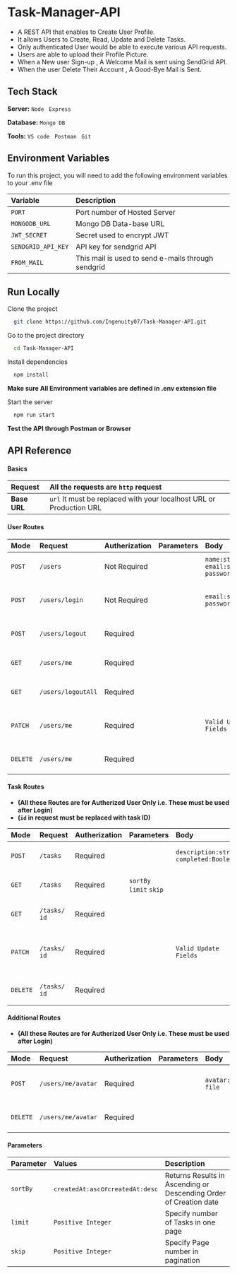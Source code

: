 
# Task-Manager-API

- A REST API that enables to Create User Profile.
- It allows Users to Create, Read, Update and Delete Tasks.
- Only authenticated User would be able to execute various API requests.
- Users are able to upload their Profile Picture.
- When a New user Sign-up , A Welcome Mail is sent using SendGrid API.
- When the user Delete Their Account , A Good-Bye Mail is Sent.  
## Tech Stack

**Server:** `Node` ` Express` 

**Database:** `Mongo DB`

**Tools:** `VS code` ` Postman` ` Git`


## Environment Variables

To run this project, you will need to add the following environment variables to your .env file

| Variable |  Description                |
| :-------- | :------------------------- |
| `PORT` | Port number of Hosted Server |
| `MONGODB_URL` | Mongo DB Data-base URL |
| `JWT_SECRET` | Secret used to encrypt JWT |
| `SENDGRID_API_KEY` | API key for sendgrid API |
| `FROM_MAIL` |This mail is used to send e-mails through sendgrid  |


## Run Locally

Clone the project

```bash
  git clone https://github.com/Ingenuity07/Task-Manager-API.git
```

Go to the project directory

```bash
  cd Task-Manager-API
```

Install dependencies

```bash
  npm install
```

**Make sure All Environment variables are defined in .env extension file**

Start the server

```bash
  npm run start
```
**Test the API through Postman or Browser**

## API Reference

#### Basics
| **Request** | All the requests are `http` request |
| :-------- | :------- |
| **Base URL** | `url` It must be replaced with your localhost URL or Production URL |


#### User Routes

| Mode      |Request   |Autherization   | Parameters                 | Body                       |  Description               |               
| :-------- | :------- | :-------| :------------------------- | :------------------------- | :------------------------- |
| `POST`    | `/users` | Not Required|                             | `name:string` `email:string` `password:string`  | This is to create New User |
| `POST`    | `/users/login` | Not Required |                            | `email:string` `password:string`  | This is to Login Existing User |
| `POST`    | `/users/logout` |   Required                         |  |  | Logs Out the current User |
| `GET`    | `/users/me` |   Required                         |  |  | Returns the current user details |
| `GET`    | `/users/logoutAll` |   Required                         |  |  | Logs Out from all Devices |
| `PATCH`    | `/users/me` |   Required                         |  | `Valid Update Fields` | Allows to update valid User fields  |
| `DELETE`    | `/users/me` |   Required                         |  |  | Delete the current User |

#### Task Routes

- **(All these Routes are for Autherized User Only i.e. These must be used after Login)**
- **(`id` in request must be replaced with task ID)**

| Mode      |Request   |Autherization   | Parameters                 | Body                       |  Description               |               
| :-------- | :------- | :-------| :------------------------- | :------------------------- | :------------------------- |
| `POST`    | `/tasks` |Required|                             | `description:string` `completed:Boolean`  | This is to create New Task |
| `GET`    | `/tasks` | Required | `sortBy` ` limit` `skip`                   |  | This is to Fetch All Tasks |
| `GET`    | `/tasks/` `id` |   Required                         |  |  | Returns Task with given ID |
| `PATCH`    | `/tasks/` `id` |   Required                         |  | `Valid Update Fields` | Allows to update valid Task fields for Given ID |
| `DELETE`    | `/tasks/` `id` |   Required                         |  |  | Delete the Task with given ID |


#### Additional Routes

- **(All these Routes are for Autherized User Only i.e. These must be used after Login)**


| Mode      |Request   |Autherization   | Parameters                 | Body                       |  Description               |               
| :-------- | :------- | :-------| :------------------------- | :------------------------- | :------------------------- |
| `POST`    | `/users/me/avatar` |Required|                             |  `avatar:jpg,png file` | This is to Upload Profile Picture |
| `DELETE`    | `/users/me/avatar` |   Required                         |  |  | Deletes the Profile Picture |


#### Parameters

| Parameter   |Values   |Description|                
| :-------- | :------- | :-------| 
| `sortBy`    | `createdAt:asc`or`createdAt:desc`  | Returns Results in Ascending or Descending Order of Creation date |       
| `limit`    | `Positive Integer`  | Specify number of Tasks in one page |       
| `skip`    | `Positive Integer`  | Specify Page number in pagination |       